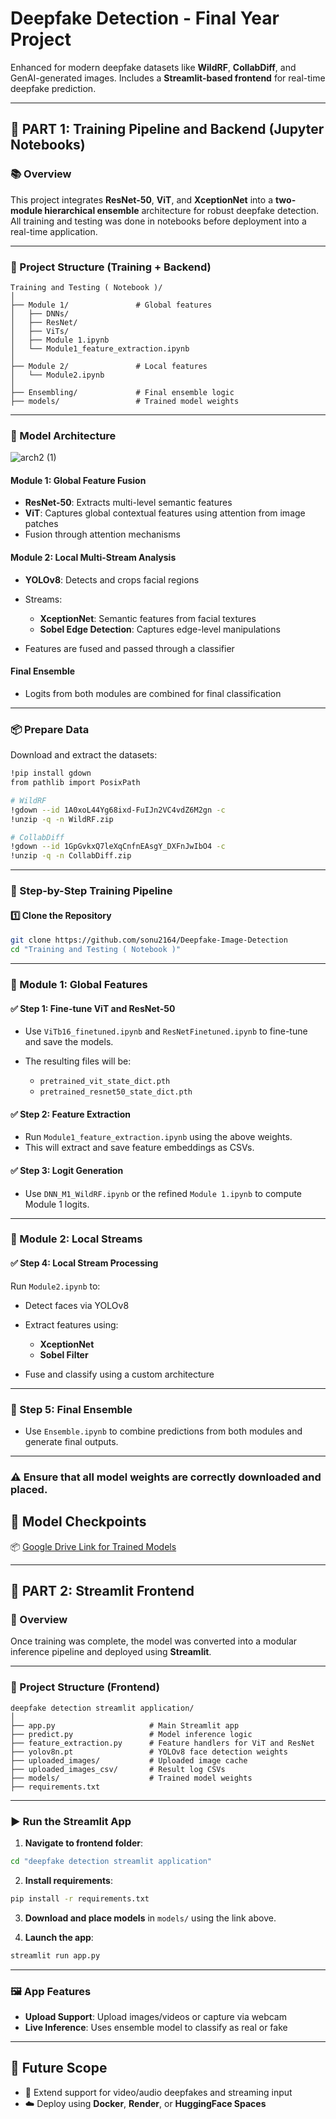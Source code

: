 # **Deepfake Detection - Final Year Project**

Enhanced for modern deepfake datasets like **WildRF**, **CollabDiff**, and GenAI-generated images. Includes a **Streamlit-based frontend** for real-time deepfake prediction.

---

## 🧠 PART 1: Training Pipeline and Backend (Jupyter Notebooks)

### 📚 Overview

This project integrates **ResNet-50**, **ViT**, and **XceptionNet** into a **two-module hierarchical ensemble** architecture for robust deepfake detection. All training and testing was done in notebooks before deployment into a real-time application.

---

### 📂 Project Structure (Training + Backend)

```
Training and Testing ( Notebook )/
│
├── Module 1/               # Global features
│   ├── DNNs/
│   ├── ResNet/
│   ├── ViTs/
│   ├── Module 1.ipynb
│   └── Module1_feature_extraction.ipynb
│
├── Module 2/               # Local features
│   └── Module2.ipynb
│
├── Ensembling/             # Final ensemble logic
├── models/                 # Trained model weights
```

---

### 🧬 Model Architecture

![arch2 (1)](https://github.com/user-attachments/assets/99befa93-e85e-4d6c-9eec-848e3c8e3214)

#### **Module 1: Global Feature Fusion**

* **ResNet-50**: Extracts multi-level semantic features
* **ViT**: Captures global contextual features using attention from image patches
* Fusion through attention mechanisms

#### **Module 2: Local Multi-Stream Analysis**

* **YOLOv8**: Detects and crops facial regions

* Streams:

  * **XceptionNet**: Semantic features from facial textures
  * **Sobel Edge Detection**: Captures edge-level manipulations

* Features are fused and passed through a classifier

#### **Final Ensemble**

* Logits from both modules are combined for final classification

---

### 📦 Prepare Data

Download and extract the datasets:

```bash
!pip install gdown
from pathlib import PosixPath

# WildRF
!gdown --id 1A0xoL44Yg68ixd-FuIJn2VC4vdZ6M2gn -c
!unzip -q -n WildRF.zip

# CollabDiff
!gdown --id 1GpGvkxQ7leXqCnfnEAsgY_DXFnJwIbO4 -c
!unzip -q -n CollabDiff.zip
```

---

### 🔧 Step-by-Step Training Pipeline

#### 1️⃣ Clone the Repository

```bash
git clone https://github.com/sonu2164/Deepfake-Image-Detection
cd "Training and Testing ( Notebook )"
```

---

### 🧪 Module 1: Global Features

#### ✅ Step 1: Fine-tune ViT and ResNet-50

* Use `ViTb16_finetuned.ipynb` and `ResNetFinetuned.ipynb` to fine-tune and save the models.
* The resulting files will be:

  * `pretrained_vit_state_dict.pth`
  * `pretrained_resnet50_state_dict.pth`

#### ✅ Step 2: Feature Extraction

* Run `Module1_feature_extraction.ipynb` using the above weights.
* This will extract and save feature embeddings as CSVs.

#### ✅ Step 3: Logit Generation

* Use `DNN_M1_WildRF.ipynb` or the refined `Module 1.ipynb` to compute Module 1 logits.

---

### 🔬 Module 2: Local Streams

#### ✅ Step 4: Local Stream Processing

Run `Module2.ipynb` to:

* Detect faces via YOLOv8
* Extract features using:

  * **XceptionNet**
  * **Sobel Filter**
* Fuse and classify using a custom architecture

---

### 🔄 Step 5: Final Ensemble

* Use `Ensemble.ipynb` to combine predictions from both modules and generate final outputs.

---

### ⚠️ Ensure that all model weights are correctly downloaded and placed.

## 📁 Model Checkpoints

📦 [Google Drive Link for Trained Models](https://drive.google.com/drive/folders/1aXe_5_m0Hmg8D9bV6mu4_LQucGnWYDfX?usp=sharing)

---

## 🌈 PART 2: Streamlit Frontend

### 🎯 Overview

Once training was complete, the model was converted into a modular inference pipeline and deployed using **Streamlit**.

---

### 📂 Project Structure (Frontend)

```
deepfake detection streamlit application/
│
├── app.py                     # Main Streamlit app
├── predict.py                 # Model inference logic
├── feature_extraction.py      # Feature handlers for ViT and ResNet
├── yolov8n.pt                 # YOLOv8 face detection weights
├── uploaded_images/           # Uploaded image cache
├── uploaded_images_csv/       # Result log CSVs
├── models/                    # Trained model weights
├── requirements.txt
```

---

### ▶️ Run the Streamlit App

1. **Navigate to frontend folder**:

```bash
cd "deepfake detection streamlit application"
```

2. **Install requirements**:

```bash
pip install -r requirements.txt
```

3. **Download and place models** in `models/` using the link above.

4. **Launch the app**:

```bash
streamlit run app.py
```

---

### 🖼️ App Features

* **Upload Support**: Upload images/videos or capture via webcam
* **Live Inference**: Uses ensemble model to classify as real or fake

---

## 🔮 Future Scope
* 🎥 Extend support for video/audio deepfakes and streaming input
* ☁️ Deploy using **Docker**, **Render**, or **HuggingFace Spaces**


